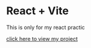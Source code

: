 # React + Vite

<p> This is only for my react practic</p>

<p> <a href="https://omchy34.github.io/E-com-Book-website/" target="_blank"> click here to view my project</a></p>